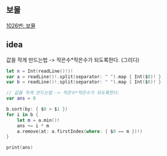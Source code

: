 ## 보물

[1026번: 보물](https://www.acmicpc.net/problem/1026)

## idea

값을 작게 만드는법 -> 작은수*작은수가 되도록한다. (그리디)

```swift
let n = Int(readLine()!)!
var a = readLine()!.split(separator: " ").map { Int($0)! }
var b = readLine()!.split(separator: " ").map { Int($0)! }

// 값을 작게 만드는법 -> 작은수*작은수가 되도록한다.
var ans = 0

b.sort(by: { $0 > $1 })
for i in b {
    let m = a.min()!
    ans += i * m
    a.remove(at: a.firstIndex(where: { $0 == m })!)
}

print(ans)
```
